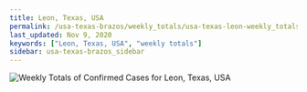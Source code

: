 ```yaml
---
title: Leon, Texas, USA
permalink: /usa-texas-brazos/weekly_totals/usa-texas-leon-weekly_totals.html
last_updated: Nov 9, 2020
keywords: ["Leon, Texas, USA", "weekly totals"]
sidebar: usa-texas-brazos_sidebar
---
```


![Weekly Totals of Confirmed Cases for Leon, Texas, USA](/covid_tracker/images/graphs/usa-texas-leon-weekly_totals_graph.png)
